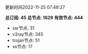 更新时间2022-11-25 07:48:27

**总订阅: 45**
**总节点: 1629**
**有效节点: 444**
- ssr节点: 31
- v2ray节点: 345
- trojan节点: 51
- ss节点: 17
